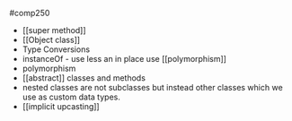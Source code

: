 #comp250 
- [[super method]]
- [[Object class]]
- Type Conversions
- instanceOf - use less an in place use [[polymorphism]]
- polymorphism
- [[abstract]] classes and methods
- nested classes are not subclasses but instead other classes which we use as custom data types. 
- [[implicit upcasting]]